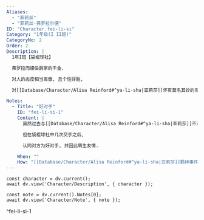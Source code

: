 ```yaml
---
Aliases:
  - "菲莉丝"
  - "菲莉丝·弗罗拉尔德"
ID: "Character.fei-li-si"
Category: "1年级(I II班)"
CategoryNo: 2
Order: 2
Description: |
  1年I班【袋棍球社】

  弗罗拉而德伯爵家的千金.

  对人的态度相当高傲, 且个性好胜,

  对[[Database/Character/Alisa Reinford#^ya-li-sha|亚莉莎]]怀有莫名其妙的竞争意识.

Notes:
  - Title: "好对手"
    ID: "fei-li-si-1"
    Content: |
      虽然过去与[[Database/Character/Alisa Reinford#^ya-li-sha|亚莉莎]]不对盘,

      但在袋棍球社中几次交手之后,

      认同对方为好对手, 并因此萌生友情.

    When: ""
    How: "[[Database/Character/Alisa Reinford#^ya-li-sha|亚莉莎]]羁绊事件"
---
```

```dataviewjs
const character = dv.current();
await dv.view('Character/Description', { character });
```

```dataviewjs
const note = dv.current().Notes[0];
await dv.view('Character/Note', { note });
```
^fei-li-si-1